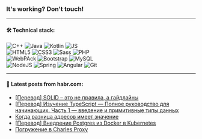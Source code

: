 ### It's working? Don't touch!

---

#### 🛠️ Technical stack:

![C++](https://img.shields.io/badge/C++-informational?logo=c%2B%2B&style=flat&logoColor=white&color=9C033A)
![Java](https://img.shields.io/badge/Java-informational?logo=java&style=flat&logoColor=white&color=007396)
![Kotlin](https://img.shields.io/badge/Kotlin-informational?logo=Kotlin&style=flat&logoColor=white&color=0095D5)
![JS](https://img.shields.io/badge/JS-informational?logo=javaScript&style=flat&logoColor=black&color=F7Df1E) <br>
![HTML5](https://img.shields.io/badge/HTML5-informational?logo=html5&style=flat&logoColor=white&color=E34F26)
![CSS3](https://img.shields.io/badge/CSS3-informational?logo=css3&style=flat&logoColor=white&color=157286)
![Sass](https://img.shields.io/badge/Saas-informational?logo=sass&style=flat&logoColor=white&color=hotpink)
![PHP](https://img.shields.io/badge/PHP-informational?logo=php&style=flat&logoColor=white&color=777BB4) <br>
![WebPAck](https://img.shields.io/badge/WebPack-informational?logo=webPack&style=flat&logoColor=white&color=FF6F00)
![Bootstrap](https://img.shields.io/badge/Bootstrap-informational?logo=Bootstrap&style=flat&logoColor=white&color=7952B3)
![MySQL](https://img.shields.io/badge/MySQL-informational?logo=MySQL&style=flat&logoColor=white&color=00f) <br>
![NodeJS](https://img.shields.io/badge/NodeJS-informational?logo=node.js&style=flat&logoColor=white&color=43853D)
![Spring](https://img.shields.io/badge/Spring-informational?logo=Spring&style=flat&logoColor=white&color=0A9EDC)
![Angular](https://img.shields.io/badge/Vue-informational?logo=vue.js&style=flat&logoColor=white&color=red)
![Git](https://img.shields.io/badge/Git-informational?logo=git&style=flat&logoColor=white&color=darkorange)

___

#### 💬 Latest posts from habr.com:

<!-- BLOG-POST-LIST:START -->
- [[Перевод] SOLID – это не правила, а гайдлайны](https://habr.com/ru/post/663968/?utm_source=habrahabr&utm_medium=rss&utm_campaign=663968)
- [[Перевод] Изучение TypeScript — Полное руководство для начинающих. Часть 1 — введение и примитивные типы данных](https://habr.com/ru/post/663964/?utm_source=habrahabr&utm_medium=rss&utm_campaign=663964)
- [Когда разница адресов имеет значение](https://habr.com/ru/post/663960/?utm_source=habrahabr&utm_medium=rss&utm_campaign=663960)
- [[Перевод] Внедрение Postgres из Docker в Kubernetes](https://habr.com/ru/post/662784/?utm_source=habrahabr&utm_medium=rss&utm_campaign=662784)
- [Погружение в Charles Proxy](https://habr.com/ru/post/663926/?utm_source=habrahabr&utm_medium=rss&utm_campaign=663926)
<!-- BLOG-POST-LIST:END -->
